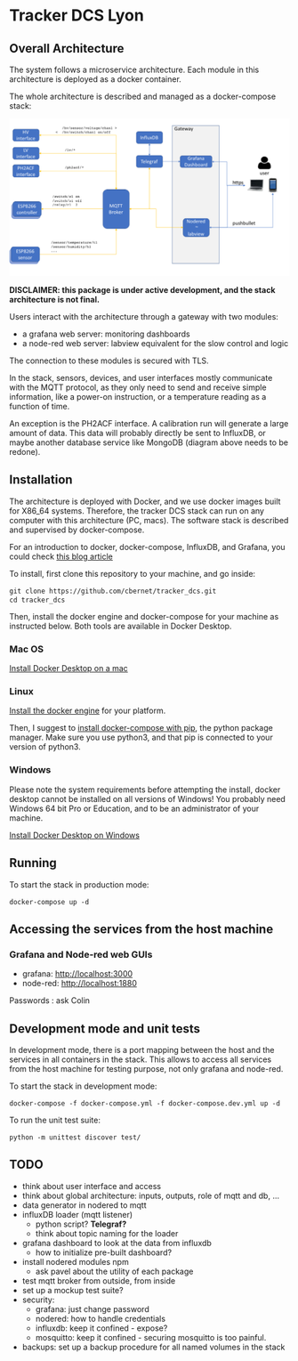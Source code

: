 # Tracker DCS Lyon

## Overall Architecture

The system follows a microservice architecture. Each module in this architecture is deployed as a docker container. 

The whole architecture is described and managed as a docker-compose stack: 

![](doc/architecture.png)

**DISCLAIMER: this package is under active development, and the stack architecture
is not final.**

Users interact with the architecture through a gateway with two modules: 

* a grafana web server: monitoring dashboards
* a node-red web server: labview equivalent for the slow control and logic

The connection to these modules is secured with TLS. 

In the stack, sensors, devices, and user interfaces mostly communicate with the MQTT protocol, as they
only need to send and receive simple information, like a power-on instruction, 
or a temperature reading as a function of time. 

An exception is the PH2ACF interface. A calibration run will generate a large amount of data.
This data will probably directly be sent to InfluxDB, or maybe another database service like
MongoDB (diagram above needs to be redone). 

## Installation 

The architecture is deployed with Docker, and we use docker images built for X86_64 systems. 
Therefore, the tracker DCS stack can run on any computer with this architecture (PC, macs). 
The software stack is described and supervised by docker-compose. 

For an introduction to docker, docker-compose, InfluxDB, and Grafana,
you could check [this blog article](https://thedatafrog.com/en/articles/docker-influxdb-grafana/)

To install, first clone this repository to your machine, and go inside: 

```
git clone https://github.com/cbernet/tracker_dcs.git
cd tracker_dcs
```

Then, install the docker engine and docker-compose for your machine as instructed below. Both tools are available in Docker Desktop.

### Mac OS

[Install Docker Desktop on a mac](https://docs.docker.com/docker-for-mac/install/)

### Linux

[Install the docker engine](https://docs.docker.com/engine/install/) for your platform. 

Then, I suggest to [install docker-compose with pip](https://docs.docker.com/compose/install/#install-using-pip), the python package manager. Make sure you use python3, and that pip is connected to your version of python3. 

### Windows

Please note the system requirements before attempting the install, 
docker desktop cannot be installed on all versions of Windows! You probably need Windows
64 bit Pro or Education, and to be an administrator of your machine. 

[Install Docker Desktop on Windows](https://docs.docker.com/docker-for-windows/install/)


## Running

To start the stack in production mode: 

```
docker-compose up -d 
```

## Accessing the services from the host machine

### Grafana and Node-red web GUIs

* grafana: [http://localhost:3000](http://localhost:3000)
* node-red: [http://localhost:1880](http://localhost:1880)

Passwords : ask Colin


## Development mode and unit tests

In development mode, there is a port mapping between the host and the services 
in all containers in the stack. This allows to access all services from the host
machine for testing purpose, not only grafana and node-red. 

To start the stack in development mode: 

```
docker-compose -f docker-compose.yml -f docker-compose.dev.yml up -d
```

To run the unit test suite: 

```
python -m unittest discover test/
```

## TODO

* think about user interface and access
* think about global architecture: inputs, outputs, role of mqtt and db, ... 
* data generator in nodered to mqtt
* influxDB loader (mqtt listener)
  * python script? **Telegraf?**
  * think about topic naming for the loader
* grafana dashboard to look at the data from influxdb
  * how to initialize pre-built dashboard?    
* install nodered modules npm 
  * ask pavel about the utility of each package
* test mqtt broker from outside, from inside 
* set up a mockup test suite? 
* security: 
  * grafana: just change password
  * nodered: how to handle credentials
  * influxdb: keep it confined - expose? 
  * mosquitto: keep it confined - securing mosquitto is too painful. 
* backups: set up a backup procedure for all named volumes in the stack 


